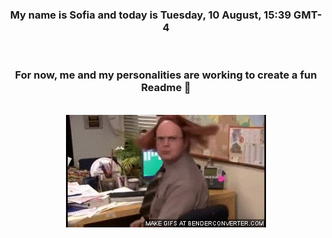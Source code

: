 


<div align="center">
<h3 >My name is Sofia and today is Tuesday, 10 August, 15:39 GMT-4</h3><br>
<h3 >For now, me and my personalities are working to create a fun Readme 👋
</h3><br>
<img src='img/dwight.gif' alt='working...'/>
</div>

